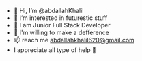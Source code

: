 - 👋 Hi, I’m @abdallahKhalil
- 👀 I’m interested in futurestic stuff
- 🌱 I am Junior Full Stack Developer
- 💞️ I'm willing  to make a defference 
- 📫 reach me abdallahkhalil620@gmail.com 
- I appreciate all type of help 👐
